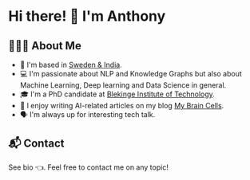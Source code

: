 # Hi there! 👋 I'm Anthony

## 👨🏻‍💻 About Me

* 📍 I'm based in [Sweden & India](https://www.google.com/maps/place/Munich/@48.1545703,11.2616557,10z/data=!3m1!4b1!4m5!3m4!1s0x479e75f9a38c5fd9:0x10cb84a7db1987d!8m2!3d48.1351253!4d11.5819805?hl=en "Sweden, Google Maps").
* 💻 I'm passionate about NLP and Knowledge Graphs but also about Machine Learning, Deep learning and Data Science in general.
* 🎓 I'm a PhD candidate at [Blekinge Institute of Technology](https://www.bth.se/).
* 📝 I  enjoy writing AI-related articles on my blog [My Brain Cells](http://mybraincells.com/). 
*  🗣 I'm always up for interesting tech talk.

## 📬 Contact

See bio 👈. Feel free to contact me on any topic!



<!--
**TimSchopf/TimSchopf** is a ✨ _special_ ✨ repository because its `README.md` (this file) appears on your GitHub profile.

Here are some ideas to get you started:

- 🔭 I’m currently working on ...
- 🌱 I’m currently learning ...
- 👯 I’m looking to collaborate on ...
- 🤔 I’m looking for help with ...
- 💬 Ask me about ...
- 📫 How to reach me: ...
- 😄 Pronouns: ...
- ⚡ Fun fact: ...
-->
